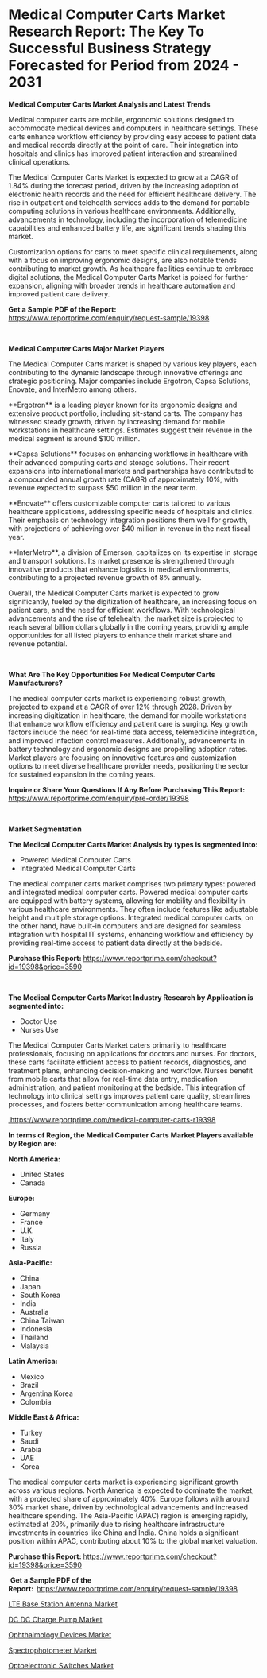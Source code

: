 <p><h1>Medical Computer Carts Market Research Report: The Key To Successful Business Strategy Forecasted for Period from 2024 - 2031</h1></p><p><strong>Medical Computer Carts Market Analysis and Latest Trends</strong></p>
<p><p>Medical computer carts are mobile, ergonomic solutions designed to accommodate medical devices and computers in healthcare settings. These carts enhance workflow efficiency by providing easy access to patient data and medical records directly at the point of care. Their integration into hospitals and clinics has improved patient interaction and streamlined clinical operations.</p><p>The Medical Computer Carts Market is expected to grow at a CAGR of 1.84% during the forecast period, driven by the increasing adoption of electronic health records and the need for efficient healthcare delivery. The rise in outpatient and telehealth services adds to the demand for portable computing solutions in various healthcare environments. Additionally, advancements in technology, including the incorporation of telemedicine capabilities and enhanced battery life, are significant trends shaping this market. </p><p>Customization options for carts to meet specific clinical requirements, along with a focus on improving ergonomic designs, are also notable trends contributing to market growth. As healthcare facilities continue to embrace digital solutions, the Medical Computer Carts Market is poised for further expansion, aligning with broader trends in healthcare automation and improved patient care delivery.</p></p>
<p><strong>Get a Sample PDF of the Report:&nbsp;</strong> <a href="https://www.reportprime.com/enquiry/request-sample/19398?utm_campaign=1113&utm_medium=2&utm_source=Github&utm_content=ia&utm_term=25122024&utm_id=medical-computer-carts">https://www.reportprime.com/enquiry/request-sample/19398</a></p>
<p>&nbsp;</p>
<p><strong>Medical Computer Carts Major Market Players</strong></p>
<p><p>The Medical Computer Carts market is shaped by various key players, each contributing to the dynamic landscape through innovative offerings and strategic positioning. Major companies include Ergotron, Capsa Solutions, Enovate, and InterMetro among others.</p><p>**Ergotron** is a leading player known for its ergonomic designs and extensive product portfolio, including sit-stand carts. The company has witnessed steady growth, driven by increasing demand for mobile workstations in healthcare settings. Estimates suggest their revenue in the medical segment is around $100 million.</p><p>**Capsa Solutions** focuses on enhancing workflows in healthcare with their advanced computing carts and storage solutions. Their recent expansions into international markets and partnerships have contributed to a compounded annual growth rate (CAGR) of approximately 10%, with revenue expected to surpass $50 million in the near term.</p><p>**Enovate** offers customizable computer carts tailored to various healthcare applications, addressing specific needs of hospitals and clinics. Their emphasis on technology integration positions them well for growth, with projections of achieving over $40 million in revenue in the next fiscal year.</p><p>**InterMetro**, a division of Emerson, capitalizes on its expertise in storage and transport solutions. Its market presence is strengthened through innovative products that enhance logistics in medical environments, contributing to a projected revenue growth of 8% annually.</p><p>Overall, the Medical Computer Carts market is expected to grow significantly, fueled by the digitization of healthcare, an increasing focus on patient care, and the need for efficient workflows. With technological advancements and the rise of telehealth, the market size is projected to reach several billion dollars globally in the coming years, providing ample opportunities for all listed players to enhance their market share and revenue potential.</p></p>
<p>&nbsp;</p>
<p><strong>What Are The Key Opportunities For Medical Computer Carts Manufacturers?</strong></p>
<p><p>The medical computer carts market is experiencing robust growth, projected to expand at a CAGR of over 12% through 2028. Driven by increasing digitization in healthcare, the demand for mobile workstations that enhance workflow efficiency and patient care is surging. Key growth factors include the need for real-time data access, telemedicine integration, and improved infection control measures. Additionally, advancements in battery technology and ergonomic designs are propelling adoption rates. Market players are focusing on innovative features and customization options to meet diverse healthcare provider needs, positioning the sector for sustained expansion in the coming years.</p></p>
<p><strong>Inquire or Share Your Questions If Any Before Purchasing This Report:</strong> <a href="https://www.reportprime.com/enquiry/pre-order/19398?utm_campaign=1113&utm_medium=2&utm_source=Github&utm_content=ia&utm_term=25122024&utm_id=medical-computer-carts">https://www.reportprime.com/enquiry/pre-order/19398</a></p>
<p>&nbsp;</p>
<p><strong>Market Segmentation</strong></p>
<p><strong>The Medical Computer Carts Market Analysis by types is segmented into:</strong></p>
<p><ul><li>Powered Medical Computer Carts</li><li>Integrated Medical Computer Carts</li></ul></p>
<p><p>The medical computer carts market comprises two primary types: powered and integrated medical computer carts. Powered medical computer carts are equipped with battery systems, allowing for mobility and flexibility in various healthcare environments. They often include features like adjustable height and multiple storage options. Integrated medical computer carts, on the other hand, have built-in computers and are designed for seamless integration with hospital IT systems, enhancing workflow and efficiency by providing real-time access to patient data directly at the bedside.</p></p>
<p><strong>Purchase this Report:&nbsp;</strong><a href="https://www.reportprime.com/checkout?id=19398&price=3590&utm_campaign=1113&utm_medium=2&utm_source=Github&utm_content=ia&utm_term=25122024&utm_id=medical-computer-carts">https://www.reportprime.com/checkout?id=19398&price=3590</a></p>
<p>&nbsp;</p>
<p><strong>The Medical Computer Carts Market Industry Research by Application is segmented into:</strong></p>
<p><ul><li>Doctor Use</li><li>Nurses Use</li></ul></p>
<p><p>The Medical Computer Carts Market caters primarily to healthcare professionals, focusing on applications for doctors and nurses. For doctors, these carts facilitate efficient access to patient records, diagnostics, and treatment plans, enhancing decision-making and workflow. Nurses benefit from mobile carts that allow for real-time data entry, medication administration, and patient monitoring at the bedside. This integration of technology into clinical settings improves patient care quality, streamlines processes, and fosters better communication among healthcare teams.</p></p>
<p><a href="https://www.reportprime.com/medical-computer-carts-r19398?utm_campaign=1113&utm_medium=2&utm_source=Github&utm_content=ia&utm_term=25122024&utm_id=medical-computer-carts">&nbsp;https://www.reportprime.com/medical-computer-carts-r19398</a></p>
<p><strong>In terms of Region, the Medical Computer Carts Market Players available by Region are:</strong></p>
<p>
    <p> <strong> North America: </strong>
        <ul>
            <li>United States</li>
            <li>Canada</li>
        </ul>
        </p> 
    <p> <strong> Europe: </strong>
        <ul>
            <li>Germany</li>
            <li>France</li>
            <li>U.K.</li>
            <li>Italy</li>
            <li>Russia</li>
        </ul>
        </p> 
    <p> <strong> Asia-Pacific: </strong>
        <ul>
            <li>China</li>
            <li>Japan</li>
            <li>South Korea</li>
            <li>India</li>
            <li>Australia</li>
            <li>China Taiwan</li>
            <li>Indonesia</li>
            <li>Thailand</li>
            <li>Malaysia</li>
        </ul>
        </p> 
    <p> <strong> Latin America: </strong>
        <ul>
            <li>Mexico</li>
            <li>Brazil</li>
            <li>Argentina Korea</li>
            <li>Colombia</li>
        </ul>
        </p> 
    <p> <strong> Middle East & Africa: </strong>
        <ul>
            <li>Turkey</li>
            <li>Saudi</li>
            <li>Arabia</li>
            <li>UAE</li>
            <li>Korea</li>
        </ul>
    </p>
    </p>
<p><p>The medical computer carts market is experiencing significant growth across various regions. North America is expected to dominate the market, with a projected share of approximately 40%. Europe follows with around 30% market share, driven by technological advancements and increased healthcare spending. The Asia-Pacific (APAC) region is emerging rapidly, estimated at 20%, primarily due to rising healthcare infrastructure investments in countries like China and India. China holds a significant position within APAC, contributing about 10% to the global market valuation.</p></p>
<p><strong>Purchase this Report: </strong><a href="https://www.reportprime.com/checkout?id=19398&price=3590&utm_campaign=1113&utm_medium=2&utm_source=Github&utm_content=ia&utm_term=25122024&utm_id=medical-computer-carts">https://www.reportprime.com/checkout?id=19398&price=3590</a></p>
<p>&nbsp;<strong>Get a Sample PDF of the Report:&nbsp;&nbsp;</strong><a href="https://www.reportprime.com/enquiry/request-sample/19398?utm_campaign=1113&utm_medium=2&utm_source=Github&utm_content=ia&utm_term=25122024&utm_id=medical-computer-carts">https://www.reportprime.com/enquiry/request-sample/19398</a></p>
<p><strong></strong></p>
<p><p><a href="https://www.linkedin.com/pulse/lte-base-station-antenna-market-matrix-applications-types-cagr-3dwce?utm_campaign=1113&utm_medium=2&utm_source=Github&utm_content=ia&utm_term=25122024&utm_id=medical-computer-carts">LTE Base Station Antenna Market</a></p><p><a href="https://www.linkedin.com/pulse/market-dynamics-detailed-examination-dc-charge-pump-share-n5bne?utm_campaign=1113&utm_medium=2&utm_source=Github&utm_content=ia&utm_term=25122024&utm_id=medical-computer-carts">DC DC Charge Pump Market</a></p><p><a href="https://github.com/edacruz6/Market-Research-Report-List-1/blob/main/ophthalmology-devices-market.md?utm_campaign=1113&utm_medium=2&utm_source=Github&utm_content=ia&utm_term=25122024&utm_id=medical-computer-carts">Ophthalmology Devices Market</a></p><p><a href="https://github.com/princessbartram3/Market-Research-Report-List-1/blob/main/spectrophotometer-market.md?utm_campaign=1113&utm_medium=2&utm_source=Github&utm_content=ia&utm_term=25122024&utm_id=medical-computer-carts">Spectrophotometer Market</a></p><p><a href="https://www.linkedin.com/pulse/optoelectronic-switches-market-analysis-driving-business-advancement-irohe?utm_campaign=1113&utm_medium=2&utm_source=Github&utm_content=ia&utm_term=25122024&utm_id=medical-computer-carts">Optoelectronic Switches Market</a></p></p>